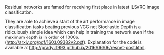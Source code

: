 Residual networks are famed for receiving first place in latest ILSVRC image classification.

They are able to achieve a start of the art performance in image classification tasks beating previous VGG net Stochastic Depth is a ridiculously simple idea which can help in training the network even if the maximum depth is in order of 1000s.(http://arxiv.org/pdf/1603.09382v2.pdf). Explanation for the code is available at http://pradyu1993.github.io/2016/06/06/resnet-post.html.
